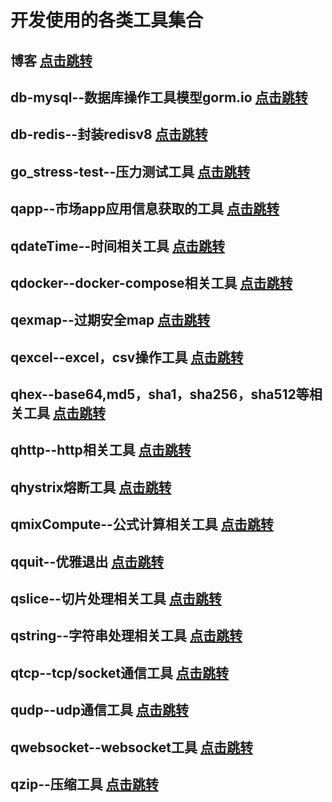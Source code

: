 

# 开发使用的各类工具集合

## 博客  <a href="https://www.cnblogs.com/guyouyin123" target="_blank">点击跳转</a>

## db-mysql--数据库操作工具模型gorm.io  <a href="https://github.com/guyouyin123/tools/tree/master/db/mysql_model">点击跳转</a>

## db-redis--封装redisv8  <a href="https://github.com/guyouyin123/tools/tree/master/db/redis">点击跳转</a>

## go_stress-test--压力测试工具  <a href="https://github.com/guyouyin123/tools/tree/master/go_stress-test">点击跳转</a>

## qapp--市场app应用信息获取的工具  <a href="https://github.com/guyouyin123/tools/tree/master/qapp">点击跳转</a>

## qdateTime--时间相关工具  <a href="https://github.com/guyouyin123/tools/tree/master/qdateTime">点击跳转</a>

## qdocker--docker-compose相关工具  <a href="https://github.com/guyouyin123/tools/tree/master/qdocker">点击跳转</a>

## qexmap--过期安全map  <a href="https://github.com/guyouyin123/tools/tree/master/qexmap">点击跳转</a>

## qexcel--excel，csv操作工具  <a href="https://github.com/guyouyin123/tools/tree/master/qexcel">点击跳转</a>

## qhex--base64,md5，sha1，sha256，sha512等相关工具  <a href="https://github.com/guyouyin123/tools/tree/master/qhex">点击跳转</a>

## qhttp--http相关工具  <a href="https://github.com/guyouyin123/tools/tree/master/qhttp">点击跳转</a>

## qhystrix熔断工具  <a href="https://github.com/guyouyin123/tools/tree/master/qhttp">点击跳转</a>

## qmixCompute--公式计算相关工具  <a href="https://github.com/guyouyin123/tools/tree/master/qmixCompute">点击跳转</a>

## qquit--优雅退出  <a href="https://github.com/guyouyin123/tools/tree/master/qquit">点击跳转</a>

## qslice--切片处理相关工具  <a href="https://github.com/guyouyin123/tools/tree/master/qslice">点击跳转</a>

## qstring--字符串处理相关工具  <a href="https://github.com/guyouyin123/tools/tree/master/qstring">点击跳转</a>

## qtcp--tcp/socket通信工具  <a href="https://github.com/guyouyin123/tools/tree/master/qtcp">点击跳转</a>

## qudp--udp通信工具  <a href="https://github.com/guyouyin123/tools/tree/master/qudp">点击跳转</a>

## qwebsocket--websocket工具  <a href="https://github.com/guyouyin123/tools/tree/master/qwebsocket">点击跳转</a>

## qzip--压缩工具  <a href="https://github.com/guyouyin123/tools/tree/master/qzip">点击跳转</a>


